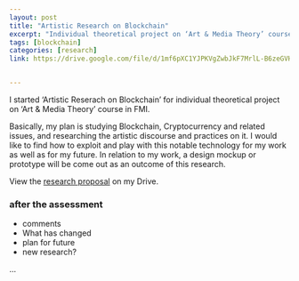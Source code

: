 ```yaml
---
layout: post
title: "Artistic Research on Blockchain"
excerpt: "Individual theoretical project on ‘Art & Media Theory’ course in FMI"
tags: [blockchain]
categories: [research]
link: https://drive.google.com/file/d/1mf6pXC1YJPKVgZwbJkF7MrlL-B6zeGVH/view


---
```



I started ‘Artistic Reserach on Blockchain’ for individual theoretical project on ‘Art & Media Theory’ course in FMI.

Basically, my plan is studying Blockchain, Cryptocurrency and related issues, and researching the artistic discourse and practices on it. I would like to find how to exploit and play with this notable technology for my work as well as for my future. In relation to my work, a design mockup or prototype will be come out as an outcome of this research.

View the [research proposal](https://drive.google.com/file/d/1mf6pXC1YJPKVgZwbJkF7MrlL-B6zeGVH/view) on my Drive.

### after the assessment
* comments
* What has changed
* plan for future
* new research?

...
